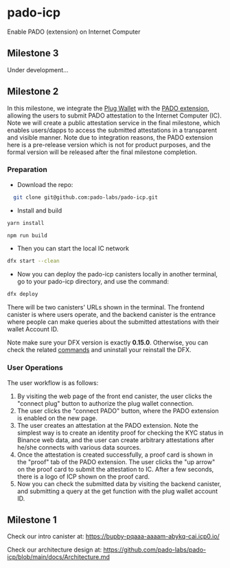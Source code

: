 # pado-icp
Enable PADO (extension) on Internet Computer

## Milestone 3 

Under development...

## Milestone 2

In this milestone, we integrate the [Plug Wallet](https://plugwallet.ooo/) with the [PADO extension](https://github.com/pado-labs/pado-icp/blob/main/PADO_extension_ICP_dev.zip), allowing the users to submit PADO attestation to the Internet Computer (IC). Note we will create a public attestation service in the final milestone, which enables users/dapps to access the submitted attestations in a transparent and visible manner. Note due to integration reasons, the PADO extension here is a pre-release version which is not for product purposes, and the formal version will be released after the final milestone completion.

### Preparation
* Download the repo:
```sh
  git clone git@github.com:pado-labs/pado-icp.git
```
* Install and build
```sh
yarn install
```
```sh
npm run build
```
* Then you can start the local IC network
```sh
dfx start --clean
```
* Now you can deploy the pado-icp canisters locally in another terminal,
go to your pado-icp directory, and use the command:
```sh
dfx deploy
```
There will be two canisters' URLs shown in the terminal. The frontend canister is where users operate, and the backend canister is the entrance where people can make queries about the submitted attestations with their wallet Account ID.

Note make sure your DFX version is exactly **0.15.0**. Otherwise, you can check the related [commands](https://internetcomputer.org/docs/current/developer-docs/setup/install/) and uninstall your reinstall the DFX.

### User Operations
The user workflow is as follows:
1. By visiting the web page of the front end canister, the user clicks the "connect plug" button to authorize the plug wallet connection.
2. The user clicks the "connect PADO" button, where the PADO extension is enabled on the new page.
3. The user creates an attestation at the PADO extension. Note the simplest way is to create an identity proof for checking the KYC status in Binance web data, and the user can create arbitrary attestations after he/she connects with various data sources.
4. Once the attestation is created successfully, a proof card is shown in the "proof" tab of the PADO extension. The user clicks the "up arrow" on the proof card to submit the attestation to IC. After a few seconds, there is a logo of ICP shown on the proof card.
5. Now you can check the submitted data by visiting the backend canister, and submitting a query at the get function with the plug wallet account ID.

## Milestone 1

Check our intro canister at: https://bupby-pqaaa-aaaam-abykq-cai.icp0.io/

Check our architecture design at: https://github.com/pado-labs/pado-icp/blob/main/docs/Architecture.md
